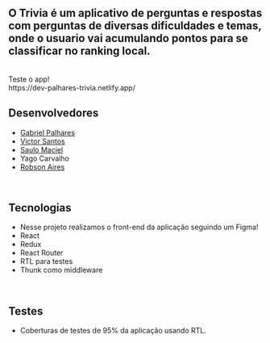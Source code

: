 ## O Trivia é um aplicativo de perguntas e respostas com perguntas de diversas dificuldades e temas, onde o usuario vai acumulando pontos para se classificar no ranking local.

<br>
 Teste o app!
<br>
https://dev-palhares-trivia.netlify.app/

<br>

## Desenvolvedores
- [Gabriel Palhares](https://github.com/GPalhares)
- [Victor Santos](https://github.com/vicsantus)
- [Saulo Maciel](https://github.com/saulomaciel)
- Yago Carvalho
- [Robson Aires](https://github.com/Robson-Aires)
 
 <br>
 
## Tecnologias

- Nesse projeto realizamos o front-end da aplicação seguindo um Figma!
- React
- Redux
- React Router
- RTL para testes
- Thunk como middleware
<br>

## Testes

 - Coberturas de testes de 95% da aplicação usando RTL.
 
